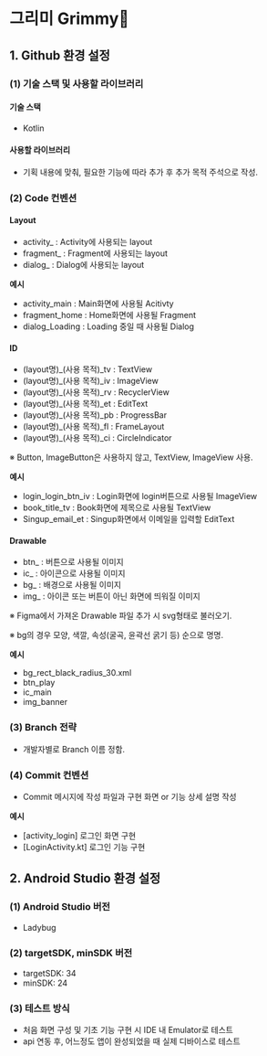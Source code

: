 # 그리미 Grimmy🎨

## 1. Github 환경 설정
### (1) 기술 스택 및 사용할 라이브러리
#### **기술 스택**
- Kotlin

#### **사용할 라이브러리**
- 기획 내용에 맞춰, 필요한 기능에 따라 추가 후 추가 목적 주석으로 작성.
  
### (2) Code 컨벤션
#### **Layout**
- activity_ : Activity에 사용되는 layout
- fragment_ : Fragment에 사용되는 layout
- dialog_ : Dialog에 사용되눈 layout

**예시**
- activity_main : Main화면에 사용될 Acitivty
- fragment_home : Home화면에 사용될 Fragment
- dialog_Loading : Loading 중일 때 사용될 Dialog

#### **ID**
- (layout명)_(사용 목적)_tv : TextView
- (layout명)_(사용 목적)_iv : ImageView
- (layout명)_(사용 목적)_rv : RecyclerView
- (layout명)_(사용 목적)_et : EditText
- (layout명)_(사용 목적)_pb : ProgressBar
- (layout명)_(사용 목적)_fl : FrameLayout
- (layout명)_(사용 목적)_ci : CircleIndicator

※ Button, ImageButton은 사용하지 않고, TextView, ImageView 사용.

**예시**
- login_login_btn_iv : Login화면에 login버튼으로 사용될 ImageView
- book_title_tv : Book화면에 제목으로 사용될 TextView
- Singup_email_et : Singup화면에서 이메일을 입력할 EditText

#### **Drawable**
- btn_ : 버튼으로 사용될 이미지
- ic_ : 아이콘으로 사용될 이미지
- bg_ : 배경으로 사용될 이미지
- img_ : 아이콘 또는 버튼이 아닌 화면에 띄워질 이미지

※ Figma에서 가져온 Drawable 파일 추가 시 svg형태로 불러오기.

※ bg의 경우 모양, 색깔, 속성(굴곡, 윤곽선 굵기 등) 순으로 명명.

**예시**
- bg_rect_black_radius_30.xml
- btn_play
- ic_main
- img_banner


### (3) Branch 전략
- 개발자별로 Branch 이름 정함.


### (4) Commit 컨벤션
- Commit 메시지에 작성 파일과 구현 화면 or 기능 상세 설명 작성

**예시**
- [activity_login] 로그인 화면 구현
- [LoginActivity.kt] 로그인 기능 구현


## 2. Android Studio 환경 설정
### (1) Android Studio 버전
- Ladybug

### (2) targetSDK, minSDK 버전
- targetSDK: 34
- minSDK: 24

### (3) 테스트 방식
- 처음 화면 구성 및 기초 기능 구현 시 IDE 내 Emulator로 테스트
- api 연동 후, 어느정도 앱이 완성되었을 때 실제 디바이스로 테스트
